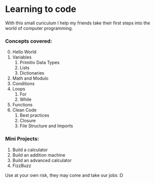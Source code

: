 # Learning to code

With this small curiculum I help my friends take their first steps into the world of computer programming.

### Concepts covered:
0. Hello World
1. Variables
    1. Primitiv Data Types
    2. Lists
    3. Dictionaries
2. Math and Modulo
3. Conditions
4. Loops
    1. For
    2. While
5. Functions
6. Clean Code
    1. Best practices
    2. Closure
    3. File Structure and Imports

### Mini Projects:
1. Build a calculator
2. Build an addition machine
3. Build an advanced calculator
4. FizzBuzz

Use at your own risk, they may come and take our jobs :D
